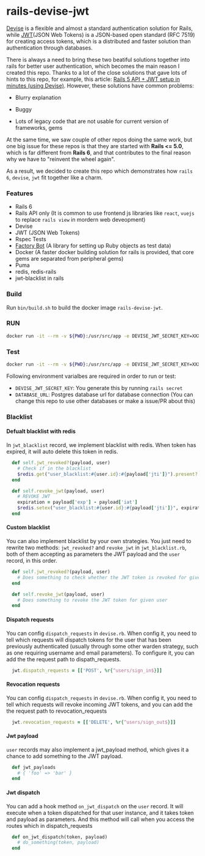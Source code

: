 # rails-devise-jwt

[Devise](https://github.com/plataformatec/devise) is a flexible and almost a standard authentication solution for Rails, while [JWT](https://jwt.io/)(JSON Web Tokens) is a JSON-based open standard (RFC 7519) for creating access tokens, which is a distributed and faster solution than authentication through databases. 

There is always a need to bring these two beatiful solutions together into rails for better user authentication, which becomes the main reason I created this repo.  Thanks to a lot of the close solutions that gave lots of hints to this repo, for example, this article: [Rails 5 API + JWT setup in minutes (using Devise)](https://medium.com/@mazik.wyry/rails-5-api-jwt-setup-in-minutes-using-devise-71670fd4ed03). However, these solutions have common problems:

* Blurry explanation

* Buggy

* Lots of legacy code that are not usable for current version of frameworks, gems

  

At the same time, we saw couple of other repos doing the same work, but one big issue for these repos is that they are started with **Rails <= 5.0**, which is far different from **Rails 6**, and that contributes to the final reason why we have to "reinvent the wheel again".

As a result, we decided to create this repo which demonstrates how `rails 6`, `devise`, `jwt` fit together like a charm.

### Features

* Rails 6
* Rails API only (It is common to use frontend js libraries like `react`, `vuejs` to replace `rails view` in mordern web deveopment)
* Devise
* JWT (JSON Web Tokens)
* Rspec Tests
* [Factory Bot](https://github.com/thoughtbot/factory_bothttps://github.com/thoughtbot/factory_bot) (A library for setting up Ruby objects as test data)
* Docker (A faster docker building solution for rails is provided, that core gems are separated from peripheral gems)
* Puma
* redis, redis-rails
* jwt-blacklist in rails


### Build

Run `bin/build.sh` to build the docker image `rails-devise-jwt`.

### RUN

```bash
docker run -it --rm -v ${PWD}:/usr/src/app -e DEVISE_JWT_SECRET_KEY=XXX -e DATABASE_URL=XXX  rails-devise-jwt rails c
```

### Test

```bash
docker run -it --rm -v ${PWD}:/usr/src/app -e DEVISE_JWT_SECRET_KEY=XXX -e DATABASE_URL=XXX  rails-devise-jwt rspec
```



Following environment varialbes are required in order to run or test:

* `DEVISE_JWT_SECRET_KEY`: You generate this by running `rails secret`
* `DATABASE_URL`: Postgres database url for database connection (You can change this repo to use other databases or make a issue/PR about this)

### Blacklist
#### Defualt blacklist with redis
In `jwt_blacklist` record, we implement blacklist with redis. When token has expired, it will auto delete this token in redis.

```ruby
  def self.jwt_revoked?(payload, user)
    # Check if in the blacklist
    $redis.get("user_blacklist:#{user.id}:#{payload['jti']}").present?
  end

  def self.revoke_jwt(payload, user)
    # REVOKE JWT
    expiration = payload['exp'] - payload['iat']
    $redis.setex("user_blacklist:#{user.id}:#{payload['jti']}", expiration, payload['jti'])
  end
```
#### Custom blacklist
You can also implement blacklist by your own strategies. You just need to rewrite two methods: `jwt_revoked?` and `revoke_jwt` in `jwt_blacklist.rb`, both of them accepting as parameters the JWT payload and the `user` record, in this order.

```ruby
  def self.jwt_revoked?(payload, user)
    # Does something to check whether the JWT token is revoked for given user
  end

  def self.revoke_jwt(payload, user)
    # Does something to revoke the JWT token for given user
  end
```
#### Dispatch requests
You can config `dispatch_requests` in `devise.rb`. When config it, you need to tell which requests will dispatch tokens for the user that has been previously authenticated (usually through some other warden strategy, such as one requiring username and email parameters). To configure it, you can add the the request path to dispath_requests. 

```ruby
  jwt.dispatch_requests = [['POST', %r{^users/sign_in$}]]

```
#### Revocation requests
You can config `dispatch_requests` in `devise.rb`. When config it, you need to tell which requests will revoke incoming JWT tokens, and you can add the the request path to revocation_requests

```ruby
  jwt.revocation_requests = [['DELETE', %r{^users/sign_out$}]]
```
#### Jwt payload
`user` records may also implement a jwt_payload method, which gives it a chance to add something to the JWT payload. 

```ruby
  def jwt_payloads
    # { 'foo' => 'bar' }
  end
```

#### Jwt dispatch
You can add a hook method `on_jwt_dispatch` on the `user` record. It will execute when a token dispatched for that user instance, and it takes token and payload as parameters. And this method will call when 
you access the routes which in dispatch_requests

```ruby
  def on_jwt_dispatch(token, payload)
    # do_something(token, payload)
  end
```

